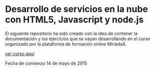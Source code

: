 # Desarrollo de servicios en la nube con HTML5, Javascript y node.js

El siguiente repositorio ha sido creado con la idea de contener la documentación y los ejercicios que se vayan desarrollando en el curso organizado por la plataforma de formación online MiríadaX.

[ver curso aquí](https://www.miriadax.net/web/javascript-node-js/inicio)

Fecha de comienzo 14 de mayo de 2015
